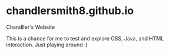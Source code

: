 # chandlersmith8.github.io
Chandller's Website

This is a chance for me to test and explore CSS, Java, and HTML interaction. Just playing around :) 
